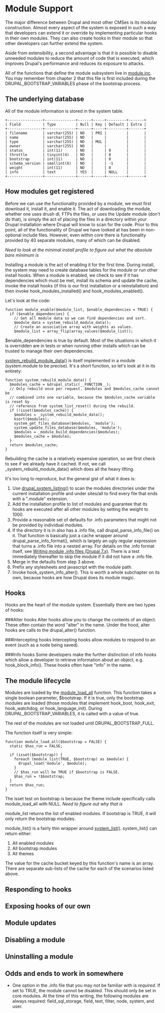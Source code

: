# Module Support

The major difference between Drupal and most other CMSes is its modular
construction. Almost every aspect of the system is exposed in such a
way that developers can extend it or override by implementing
particular hooks in their own modules. They can also create hooks in
their module so that other developers can further extend the system.

Aside from extensibility, a second advantage is that it is possible to
disable unneeded modules to reduce the amount of code that is executed,
which improves Drupal's performance and reduces its exposure to attacks.

All of the functions that define the module subsystem live in
[module.inc](https://api.drupal.org/api/drupal/includes!module.inc/7).
You may remember from chapter 2 that this file is first included during the DRUPAL\_BOOTSTRAP\_VARIABLES
phase of the bootstrap process.

## The underlying database
All of the module information is stored in the system table.
```
+----------------+--------------+------+-----+---------+-------+
| Field          | Type         | Null | Key | Default | Extra |
+----------------+--------------+------+-----+---------+-------+
| filename       | varchar(255) | NO   | PRI |         |       |
| name           | varchar(255) | NO   |     |         |       |
| type           | varchar(255) | NO   | MUL |         |       |
| owner          | varchar(255) | NO   |     |         |       |
| status         | int(11)      | NO   |     | 0       |       |
| throttle       | tinyint(4)   | NO   |     | 0       |       |
| bootstrap      | int(11)      | NO   |     | 0       |       |
| schema_version | smallint(6)  | NO   |     | -1      |       |
| weight         | int(11)      | NO   |     | 0       |       |
| info           | text         | YES  |     | NULL    |       |
+----------------+--------------+------+-----+---------+-------+
```


## How modules get registered
Before we can use the functionality provided by a module, we must first
download it, install it, and enable it. The act of downloading the
module, whether one uses drush dl, FTPs the files, or uses the Update
module (don't do that), is simply the act of placing the files in a
directory within your Drupal installation where Drupal will know to scan
for the code. Prior to this point, all of the functionality of Drupal we
have looked at has been in non-optional include files. However, even
within core there is functionality provided by 40 separate modules, many
of which can be disabled.

*Need to look at the minimal install profile to figure out what the
absolute bare minimum is*

Installing a module is the act of enabling it for the first time. During
install, the system may need to create database tables for the module or
run other install hooks. When a module is enabled, we check to see if it
has dependencies which must be met, install its schema and update the
cache, invoke the install hooks (if this is our first installation or a
reinstallation) and then invoke hook\_modules\_installed() and
hook\_modules\_enabled().

Let's look at the code:
```
function module_enable($module_list, $enable_dependencies = TRUE) {
  if ($enable_dependencies) {
    // Get all module data so we can find dependencies and sort.
    $module_data = system_rebuild_module_data();
    // Create an associative array with weights as values.
    $module_list = array_flip(array_values($module_list));
```
$enable_dependencies is true by default. Most of the situations in which
it is overridden are in tests or when running other installs which can
be trusted to manage their own dependencies.

[system_rebuild_module_data()](https://api.drupal.org/api/drupal/modules!system!system.module/function/system_rebuild_module_data/7) is itself implemented in a module
(system.module to be precise). It's a short function, so let's look at it in its entirety:
```
function system_rebuild_module_data() {
  $modules_cache = &drupal_static(__FUNCTION__);
  // Only rebuild once per request. $modules and $modules_cache cannot be
  // combined into one variable, because the $modules_cache variable is reset by
  // reference from system_list_reset() during the rebuild.
  if (!isset($modules_cache)) {
    $modules = _system_rebuild_module_data();
    ksort($modules);
    system_get_files_database($modules, 'module');
    system_update_files_database($modules, 'module');
    $modules = _module_build_dependencies($modules);
    $modules_cache = $modules;
  }
  return $modules_cache;
}
```
Rebuilding the cache is a relatively expensive operation, so we first
check to see if we already have it cached. If not, we call
_system_rebuild_module_data() which does all the heavy lifting.

It's too long to reproduce, but the general gist of what it does is:
1. Use [drupal_system_listing()](https://api.drupal.org/api/drupal/includes!common.inc/function/drupal_system_listing/7)
   to scan the modules directories under the current installation profile
   and under sites/all to find every file that ends with a ".module" 
   extension.
2. Add the installation profile to list of modules and guarantee that
   its hooks are executed after all other modules by setting the weight
   to 1000.
3. Provide a reasonable set of defaults for .info parameters that might
   not be provided by individual modules.
4. If the directory it is in also has a .info file, call
   drupal_parse_info_file() on it. That function is basically just a
   cache wrapper around drupal_parse_info_format(), which is largely
   an ugly regular expression that turns a .info file into a nested
   array. For details on the .info format itself, see [Writing module
   .info files (Drupal 7.x)](https://www.drupal.org/node/542202). There
   is a test immediately thereafter to skip the module if it did not
   have a .info file.
5. Merge in the defaults from step 3 above.
6. Prefix any stylesheets and javascript with the module path.
7. Invoke hook_system_info_alter(). This is worth a whole subchapter on
   its own, because hooks are how Drupal does its module magic.

## Hooks
Hooks are the heart of the module system. Essentially there are two
types of hooks:

###Alter hooks
Alter hooks allow you to change the contents of an object. These often
contain the word "alter" in the name. Under the hood, alter hooks are
calls to the drupal_alter() function. 


###Intercepting hooks
Intercepting hooks allow modules to respond to an event (such as a
  node being saved).

###Info hooks
Some developers make the further distinction of info hooks which allow
  a developer to retrieve information about an object, e.g.
  hook_block_info(). These hooks often have "info" in the name.



 

## The module lifecycle

Modules are loaded by the [module\_load\_all](module_load_all) function.
This function takes a single boolean parameter, $bootstrap. If it is
true, only the bootstrap modules are loaded (those modules that
implement hook\_boot, hook\_exit, hook\_watchdog, or
hook\_language\_init). During DRUPAL\_BOOTSTRAP\_VARIABLES, it is called
with a value of true.

The rest of the modules are not loaded until DRUPAL\_BOOTSTRAP\_FULL.

The function itself is very simple:
```
function module_load_all($bootstrap = FALSE) {
  static $has_run = FALSE;

  if (isset($bootstrap)) {
    foreach (module_list(TRUE, $bootstrap) as $module) {
      drupal_load('module', $module);
    }
    // $has_run will be TRUE if $bootstrap is FALSE.
    $has_run = !$bootstrap;
  }
  return $has_run;
}
```
The isset test on bootstrap is because the theme include specifically
calls module_load_all with NULL. *Need to figure out why that is*

module_list returns the list of enabled modules. If bootstrap is TRUE,
it will only return the bootstrap modules.

module_list() is a fairly thin wrapper around [system_list()](https://api.drupal.org/api/drupal/includes!module.inc/function/system_list/7). system_list() can return either:
1. All enabled modules
2. All bootstrap modules
3. All themes

The value for the cache bucket keyed by this function's name is an
array. There are separate sub-lists of the cache for each of the
scenarios listed above.

## Responding to hooks

## Exposing hooks of our own

## Module updates

## Disabling a module

## Uninstalling a module

## Odds and ends to work in somewhere
- One option in the .info file that you may not be familiar with is
  *required*. If set to TRUE, the module cannot be disabled. This should
  only be set in core modules. At the time of this writing, the
  following modules are always required: field_sql_storage, field, text,
  filter, node, system, and user.
